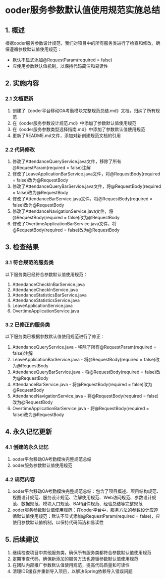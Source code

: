 # ooder服务参数默认值使用规范实施总结

## 1. 概述

根据ooder服务参数设计规范，我们对项目中的所有服务类进行了检查和修改，确保遵循参数默认值使用规范：
- 默认不显式添加@RequestParam(required = false)
- 应使用参数默认值机制，以保持代码简洁和易读性

## 2. 实施内容

### 2.1 文档更新
1. 创建了《ooder平台移动OA考勤模块完整规范总结.md》文档，归纳了所有规范
2. 在《ooder服务参数设计规范.md》中添加了参数默认值使用规范
3. 在《ooder服务参数类型选择指南.md》中添加了参数默认值使用规范
4. 更新了README.md文件，添加对新创建规范文档的引用

### 2.2 代码修改
1. 修改了AttendanceQueryService.java文件，移除了所有@RequestParam(required = false)注解
2. 修改了LeaveApplicationBarService.java文件，将@RequestBody(required = false)改为@RequestBody
3. 修改了AttendanceQueryBarService.java文件，将@RequestBody(required = false)改为@RequestBody
4. 修改了AttendanceBarService.java文件，将@RequestBody(required = false)改为@RequestBody
5. 修改了AttendanceNavigationService.java文件，将@RequestBody(required = false)改为@RequestBody
6. 修改了OvertimeApplicationBarService.java文件，将@RequestBody(required = false)改为@RequestBody

## 3. 检查结果

### 3.1 符合规范的服务类
以下服务类已经符合参数默认值使用规范：
1. AttendanceCheckInBarService.java
2. AttendanceCheckInService.java
3. AttendanceStatisticsBarService.java
4. AttendanceStatisticsService.java
5. LeaveApplicationService.java
6. OvertimeApplicationService.java

### 3.2 已修正的服务类
以下服务类已根据参数默认值使用规范进行了修正：
1. AttendanceQueryService.java - 移除了所有@RequestParam(required = false)注解
2. LeaveApplicationBarService.java - 将@RequestBody(required = false)改为@RequestBody
3. AttendanceQueryBarService.java - 将@RequestBody(required = false)改为@RequestBody
4. AttendanceBarService.java - 将@RequestBody(required = false)改为@RequestBody
5. AttendanceNavigationService.java - 将@RequestBody(required = false)改为@RequestBody
6. OvertimeApplicationBarService.java - 将@RequestBody(required = false)改为@RequestBody

## 4. 永久记忆更新

### 4.1 创建的永久记忆
1. ooder平台移动OA考勤模块完整规范总结
2. ooder服务参数默认值使用规范

### 4.2 规范内容
1. ooder平台移动OA考勤模块完整规范总结：包含了项目概述、项目结构规范、视图设计规范、服务设计规范、注解使用规范、Web访问规范、参数设计规范、数据规范、模块入口规范、BAR组件规范、经验总结等完整规范
2. ooder服务参数默认值使用规范：在ooder平台中，服务方法的参数设计应遵循默认值使用规范：默认不显式添加@RequestParam(required = false)，应使用参数默认值机制，以保持代码简洁和易读性

## 5. 后续建议

1. 继续检查项目中其他服务类，确保所有服务类都符合参数默认值使用规范
2. 定期审查代码，确保新添加的服务方法也遵循参数默认值使用规范
3. 在团队内部推广参数默认值使用规范，提高代码质量和可读性
4. 清理IDE缓存并重新导入项目，以解决Spring依赖导入错误问题